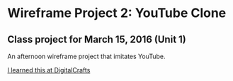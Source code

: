 # Wireframe Project 2: YouTube Clone

## Class project for March 15, 2016 (Unit 1)

An afternoon wireframe project that imitates YouTube.

[I learned this at DigitalCrafts](https://www.digitalcrafts.com)
